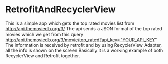 # RetrofitAndRecyclerView
This is a simple app which gets the top rated movies list from http://api.themoviedb.org/3/ 
The api sends a JSON format of the top rated movies which we get from this query http://api.themoviedb.org/3/movie/top_rated?api_key="YOUR_API_KEY"
The information is received by retrofit and by using RecyclerView Adapter, all the info is shown on the screen
Basically it is a working example of both RecyclerView and Retrofit together.
